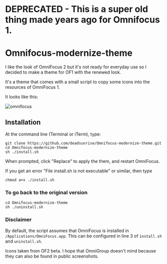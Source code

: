 DEPRECATED - This is a super old thing made years ago for Omnifocus 1. 
======================================================================

Omnifocus-modernize-theme
=========================

I like the look of OmniFocus 2 but it's not ready for everyday use so I decided to make a theme for OF1 with the renewed look.

It's a theme that comes with a small script to copy some icons into the resources of OmniFocus 1.

It looks like this:

![omnifocus](http://i.imgur.com/V2zOXG6.png)

## Installation

At the command line (Terminal or iTerm), type:

    git clone https://github.com/deadsunrise/Omnifocus-modernize-theme.git 
    cd Omnifocus-modernize-theme
    sh ./install.sh

When prompted, click "Replace" to apply the them, and restart OmniFocus.

If you get an error "File install.sh is not executable" or similar, then type

    chmod a+x ./install.sh
  
### To go back to the original version

    cd Omnifocus-modernize-theme
    sh ./uninstall.sh

### Disclaimer

By default, the script assumes that OmniFocus is installed in `/Applications/OmniFocus.app`. This can be configured in line 3 of `install.sh` and `uninstall.sh`.

Icons taken from OF2 beta. I hope that OmniGroup doesn't mind because they can also be found in public screenshots.
